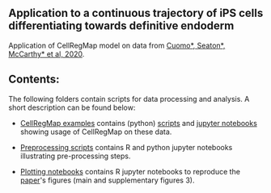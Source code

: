 ## Application to a continuous trajectory of iPS cells differentiating towards definitive endoderm

Application of CellRegMap model on data from [Cuomo*, Seaton*, McCarthy* et al, 2020](https://www.nature.com/articles/s41467-020-14457-z).

## Contents:

The following folders contain scripts for data processing and analysis.
A short description can be found below:

* [CellRegMap examples](../endodiff/usage/) contains (python) [scripts](../endodiff/usage/scripts/) and [jupyter notebooks](../endodiff/usage/notebooks/) showing usage of CellRegMap on these data.

* [Preprocessing scripts](../endodiff/preprocessing/) contains R and python jupyter notebooks illustrating pre-processing steps.

* [Plotting notebooks](../endodiff/plotting/) contains R jupyter notebooks to reproduce the [paper](https://www.biorxiv.org/content/10.1101/2021.09.01.458524v1)'s figures (main and supplementary figures 3).
